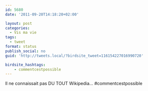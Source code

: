 ```yaml
---
id: 5680
date: '2011-09-20T14:18:20+02:00'

layout: post
categories:
  - Vis ma vie
tags:
  - tweet
format: status
publish_social: no
guid: 'http://tweets.local/?birdsite_tweet=116154227016990720'

birdsite_hashtags:
    - commentcestpossible
---
```


Il ne connaissait pas DU TOUT Wikipedia… #commentcestpossible